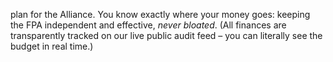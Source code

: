 plan for the Alliance. You know exactly where your money goes: keeping the FPA independent and effective, _never bloated_. (All finances are transparently tracked on our live public audit feed – you can literally see the budget in real time.)